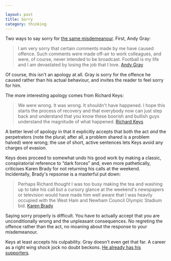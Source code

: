 ```yaml
---

layout: post
title: Sorry
category: thinking
---
```


Two ways to say sorry for [the same misdemeanour](http://www.youtube.com/watch?v=0iwTAKdDr_c). First, Andy Gray:

> I am very sorry that certain comments made by me have caused offence. Such comments were made off-air to work colleagues, and were, of course, never intended to be broadcast. Football is my life and I am devastated by losing the job that I love. [Andy Gray](http://m.guardian.co.uk/ms/p/gnm/op/sLzkqV8083ln5iLRAfqL-dQ/view.m?id=15&gid=football/2011/jan/26/richard-keys-resigns-sky-sports-sexism&cat=sport)

Of course, this isn't an apology at all. Gray is sorry for the offence he caused rather than his actual behaviour, and invites the reader to feel sorry for him.

The more interesting apology comes from Richard Keys:

> We were wrong. It was wrong. It shouldn't have happened. I hope this starts the process of recovery and that everybody now can just step back and understand that you know these boorish and bullish guys understand the magnitude of what happened. [Richard Keys](http://m.guardian.co.uk/ms/p/gnm/op/sLzkqV8083ln5iLRAfqL-dQ/view.m?id=15&gid=football/2011/jan/26/richard-keys-resigns-sky-sports-sexism&cat=sport)

A better level of apology in that it explicitly accepts that both the act _and_ the perpetrators (note the plural; after all, a problem shared is a problem halved) were wrong; the use of short, active sentences lets Keys avoid any charges of evasion.

Keys does proceed to somewhat undo his good work by making a classic, conspiratorial reference to “dark forces” and, even more pathetically, criticises Karen Brady for not returning his calls at the weekend. Incidentally, Brady's repsonse is a masterful put down:

> Perhaps Richard thought I was too busy making the tea and washing up to take his call but a cursory glance at the weekend's newspapers or television would have made him well aware that I was heavily occupied with the West Ham and Newham Council Olympic Stadium bid. [Karen Brady](http://m.guardian.co.uk/ms/p/gnm/op/sLzkqV8083ln5iLRAfqL-dQ/view.m?id=15&gid=football/2011/jan/26/richard-keys-resigns-sky-sports-sexism&cat=sport)

Saying sorry properly is difficult. You have to actually accept that you are unconditionally wrong and the unpleasant consequences. No regreting the offence rather than the act, no moaning about the response to your misdemeanour.

Keys at least accepts his culpability. Gray doesn't even get that far. A career as a right wing shock jock no doubt beckons. [He already has his supporters](http://www.bbc.co.uk/news/uk-politics-12288772).
